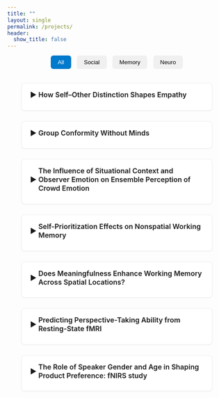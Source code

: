 ```yaml
---
title: ""
layout: single
permalink: /projects/
header:
  show_title: false
---
```


<!-- Filter Buttons -->
<div style="text-align:center; margin-bottom: 2rem;">
  <button class="filter-button active" onclick="filterSelection('all', this)">All</button>
  <button class="filter-button" onclick="filterSelection('social', this)">Social</button>
  <button class="filter-button" onclick="filterSelection('memory', this)">Memory</button>
  <button class="filter-button" onclick="filterSelection('neuro', this)">Neuro</button>
</div>

<!-- Project List -->
<div class="project-list">

  <details class="project-item social neuro">
    <summary>How Self–Other Distinction Shapes Empathy</summary>
    <p>Empathy—the ability to understand and share others’ emotions—is essential for social interaction. While often associated with emotional resonance, effective empathy also requires a clear self–other distinction. The right temporoparietal junction (rTPJ), a region implicated in this distinction, has been shown to modulate empathic responses. However, prior work tends to treat empathy as a unitary process, overlooking its complex structure. Contemporary theories of pain empathy differentiate between automatic, bottom-up simulation and controlled, top-down regulation depending on context. These distinct components may rely on separable neural mechanisms. To address this, we apply multinomial processing tree (MPT) modeling to dissociate intentional empathy, unintentional empathy, and response bias. We then examine how rTPJ stimulation modulates each component, providing a more nuanced understanding of how self–other distinction contributes to empathic accuracy.</p>
  </details>

  <details class="project-item social">
    <summary>Group Conformity Without Minds</summary>
    <p>Sun, Wang, and Geng (2024) reported a group conformity effect in visual perspective taking, observing that participants' judgments of a target avatar’s viewpoint were biased toward the average viewpoint of surrounding avatars. This interpretation relies on the assumption that participants adopt the avatar’s perspective. However, such bias may alternatively arise from domain-general mechanisms, such as ensemble coding of directional information, without necessarily invoking social reasoning. To test this possibility, the present study replicates the original paradigm using non-social stimuli—specifically, replacing avatars with isosceles triangles. If the effect is replicated under these non-social conditions, it would suggest that the observed bias reflects ensemble-based spatial coding, rather than social-cognitive processes.</p>
  </details>

  <details class="project-item social">
    <summary>The Influence of Situational Context and Observer Emotion on Ensemble Perception of Crowd Emotion</summary>
    <p>Using naturalistic stimuli, we investigate how situational context and observer emotion shape the perception of a crowd’s ensemble emotion.</p>
  </details>

  <details class="project-item social memory">
    <summary>Self-Prioritization Effects on Nonspatial Working Memory</summary>
    <p>Self-prioritization effect (SPE) refers to the tendency to process self-associated items more quickly and accurately. Although extensive studies have demonstrated the SPE on perception, findings regarding its effects on working memory (WM) remain inconsistent. Some studies reported improved WM speed and accuracy for self-associated items (Yin et al., 2019; Yin et al., 2019: Yin &amp; Chen, 2024), while others failed to find such an effect (Constable et al., 2019). Investigating the SPE on WM is important for understanding egocentric biases in cognition, since maintaining and evaluating information in WM is fundamental to decision-making and cognitive control (Baddeley, 2003; D’Esposito &amp; Postle, 2015). <br>The current study examined the SPE on shape-based WM across two experiments. Participants associated themselves and others with specific colors and completed a delayed matched-to-sample task 
    <a href="/data/analyzeSPE8VCS1.html" target="_blank">(Experiment 1)</a> or a reproduction task 
    <a href="/data/analyzeSPE8VCS2.html" target="_blank">(Experiment 2)</a> for the shapes of objects presented in each color. Results revealed no difference in WM responses for shapes between the self and other conditions, but WM responses for colors were faster in the self condition than in the other. Therefore, the current study limits the scope of self-prioritization to self-associated features, rather than to entire objects that contain those features.</p>
  </details>

  <details class="project-item memory">
    <summary>Does Meaningfulness Enhance Working Memory Across Spatial Locations?</summary>
    <p>We examined whether meaningful objects facilitate the encoding of spatially distal features in visual working memory.</p>
  </details>

  <details class="project-item neuro">
    <summary>Predicting Perspective-Taking Ability from Resting-State fMRI</summary>
    <p>I examined whether individual differences in perspective-taking ability can be predicted from whole-brain resting-state connectivity using HCP data and SVM modeling.</p>
  </details>

  <details class="project-item neuro">
    <summary>The Role of Speaker Gender and Age in Shaping Product Preference: fNIRS study</summary>
    <p>We investigated how the gender and age of voices influence product evaluations and purchase decisions, using naturalistic stimuli, online behavioral tasks, and fNIRS neuroimaging.</p>
  </details>

</div>

<script>
function filterSelection(category, el) {
  const items = document.querySelectorAll('.project-item');
  items.forEach(item => {
    item.style.display = (category === 'all' || item.classList.contains(category)) ? 'block' : 'none';
  });

  document.querySelectorAll('.filter-button').forEach(btn => btn.classList.remove('active'));
  el.classList.add('active');
}
filterSelection('all', document.querySelector('.filter-button'));
</script>

<style>
.filter-button {
  padding: 0.5rem 1rem;
  margin: 0 0.3rem;
  background: #f0f0f0;
  border: none;
  border-radius: 6px;
  cursor: pointer;
  font-weight: 500;
  transition: background 0.2s;
}
.filter-button:hover {
  background: #e0e0e0;
}
.filter-button.active {
  background: #007acc;
  color: white;
}

.project-list {
  max-width: 1200px;
  margin: 0 auto;
  padding: 0 2rem;
}

.project-item {
  border: 1px solid #eee;
  border-radius: 8px;
  padding: 1rem 1.2rem;
  margin-bottom: 1.5rem;
  background: #fff;
  box-shadow: 0 1px 3px rgba(0,0,0,0.05);
  transition: background-color 0.3s;
}

.project-item summary {
  font-size: 1rem;
  font-weight: 600;
  cursor: pointer;
  outline: none;
  list-style: none;
  display: flex;
  align-items: center;
  position: relative;
  padding-left: 1.2rem;
  margin-bottom: 0.6rem;
}
.project-item summary::before {
  content: '▶';
  position: absolute;
  left: 0;
  transition: transform 0.2s ease;
}
.project-item[open] summary::before {
  content: '▼';
  transform: rotate(0deg);
}
.project-item[open] {
  background-color: #f9f9f9;
}
.project-item[open] summary {
  color: #007acc;
}

.project-item p {
  margin-top: 0.5rem;
  margin-left: 0.3rem;
  font-size: 1.05rem;
  color: #444;
  line-height: 1.8;
}

@media screen and (max-width: 768px) {
  .project-item summary {
    font-size: 0.95rem;
  }
  .project-item p {
    font-size: 0.95rem;
  }
}
</style>
